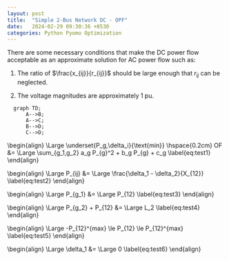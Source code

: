 ```yaml
---
layout: post
title:  "Simple 2-Bus Network DC - OPF"
date:   2024-02-29 09:30:36 +0530
categories: Python Pyomo Optimization
---
```


There are some necessary conditions that make the DC power flow acceptable as an approximate solution for AC power flow such as:

1. The ratio of $\frac{x_{ij}}{r_{ij}}$ should be large enough that $r_{ij}$ can be neglected.

2. The voltage magnitudes are approximately $1$ pu.

```mermaid
  graph TD;
      A-->B;
      A-->C;
      B-->D;
      C-->D;
```

\begin{align}
	\Large \underset{P_g,\delta_i}{\text{min}} \hspace{0.2cm} OF &= \Large \sum_{g_1,g_2} a_g P_{g}^2 + b_g P_{g} + c_g \label{eq:test1}
\end{align}

\begin{align}
	\Large P_{ij} &= \Large \frac{\delta_1 - \delta_2}{X_{12}} \label{eq:test2}
\end{align}

\begin{align}
	\Large P_{g_1} &= \Large P_{12} \label{eq:test3}
\end{align}

\begin{align}
	\Large P_{g_2} + P_{12} &= \Large L_2 \label{eq:test4}
\end{align}

\begin{align}
	\Large -P_{12}^{max} \le P_{12} \le P_{12}^{max} \label{eq:test5}
\end{align}

\begin{align}
	\Large \delta_1 &= \Large 0 \label{eq:test6}
\end{align}




<!-- ```python
def OF(m):
    return sum(m.a[g]*m.P[g]**2 + m.b[g]*m.P[g] + m.c[g] for g in m.GEN)
m.OF = Objective(rule=OF, sense=minimize)

def active_power_balance(m):
    return m.P[1] == m.P12
m.active_power_balance = Constraint(rule=active_power_balance)

def power_balance(m):
    return m.P[2] + m.P12 == m.L2 / m.Sbase
m.power_balance = Constraint(rule=power_balance)

def angle_difference(m, i):
    if i > 1:
        return m.P12 == (m.delta[i-1] - m.delta[i]) / m.X12
    else:
        return Constraint.Skip
m.angle_difference = Constraint(m.BUS, rule=angle_difference)

def power_flow_limits(m):
    return inequality(-m.P12_max, m.P12, m.P12_max)
m.power_flow_limits = Constraint(rule=power_flow_limits)
``` -->

